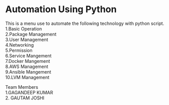 # Automation Using Python
This is a menu use to automate the following technology with python script. <br>
1.Basic Operation <br>
2.Package Management <br>
3.User Management <br>
4.Networking <br>
5.Permission <br>
6.Service Mangement <br>
7.Docker Mangement <br>
8.AWS Management <br>
9.Ansible Mangement <br>
10.LVM Management <br>

Team Members<br>
1.GAGANDEEP KUMAR <br>
2. GAUTAM JOSHI <br>
